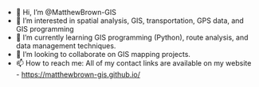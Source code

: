 - 👋 Hi, I’m @MatthewBrown-GIS
- 👀 I’m interested in spatial analysis, GIS, transportation, GPS data, and GIS programming
- 🌱 I’m currently learning GIS programming (Python), route analysis, and data management techniques.
- 💞️ I’m looking to collaborate on GIS mapping projects.
- 📫 How to reach me: All of my contact links are available on my website - https://matthewbrown-gis.github.io/

<!---
MatthewBrown-GIS/MatthewBrown-GIS is a ✨ special ✨ repository because its `README.md` (this file) appears on your GitHub profile.
You can click the Preview link to take a look at your changes.
--->
